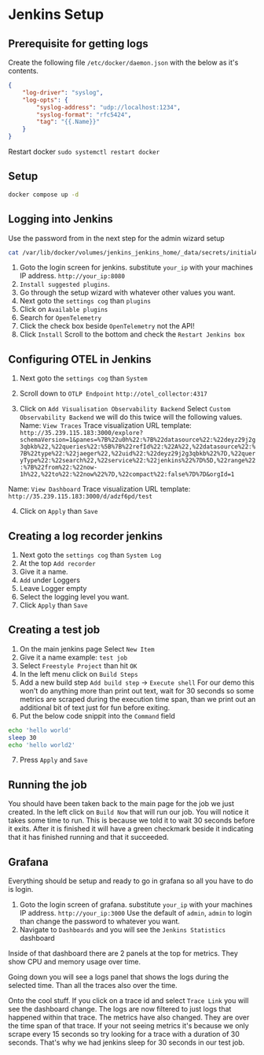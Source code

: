 # Jenkins Setup

## Prerequisite for getting logs
Create the following file `/etc/docker/daemon.json` with the below as it's contents.
```json
{
    "log-driver": "syslog",
    "log-opts": {
        "syslog-address": "udp://localhost:1234",
        "syslog-format": "rfc5424",
        "tag": "{{.Name}}"
    }
}
```
Restart docker `sudo systemctl restart docker`

## Setup
```bash
docker compose up -d
```

## Logging into Jenkins
Use the password from in the next step for the admin wizard setup
```bash
cat /var/lib/docker/volumes/jenkins_jenkins_home/_data/secrets/initialAdminPassword
```
1. Goto the login screen for jenkins. substitute `your_ip` with your machines IP address. `http://your_ip:8080`
2. `Install suggested plugins`.
3. Go through the setup wizard with whatever other values you want.
4. Next goto the `settings cog` than `plugins`
5. Click on `Available plugins`
6. Search for `OpenTelemetry`
7. Click the check box beside `OpenTelemetry` not the API!
8. Click `Install`
Scroll to the bottom and check the `Restart Jenkins box`

## Configuring OTEL in Jenkins
1. Next goto the `settings cog` than `System`
2. Scroll down to `OTLP Endpoint` `http://otel_collector:4317`

3. Click on `Add Visualisation Observability Backend` Select `Custom Observability Backend` we will do this twice will the following values.
  Name: `View Traces`
  Trace visualization URL template: `http://35.239.115.183:3000/explore?schemaVersion=1&panes=%7B%22u0h%22:%7B%22datasource%22:%22deyz29j2g3qbkb%22,%22queries%22:%5B%7B%22refId%22:%22A%22,%22datasource%22:%7B%22type%22:%22jaeger%22,%22uid%22:%22deyz29j2g3qbkb%22%7D,%22queryType%22:%22search%22,%22service%22:%22jenkins%22%7D%5D,%22range%22:%7B%22from%22:%22now-1h%22,%22to%22:%22now%22%7D,%22compact%22:false%7D%7D&orgId=1`
  
  Name: `View Dashboard`
  Trace visualization URL template: `http://35.239.115.183:3000/d/adzf6pd/test`

4. Click on `Apply` than `Save`

## Creating a log recorder jenkins
1. Next goto the `settings cog` than `System Log`
2. At the top `Add recorder`
3. Give it a name.
4. `Add` under Loggers
5. Leave Logger empty
6. Select the logging level you want.
7. Click `Apply` than `Save`

## Creating a test job
1. On the main jenkins page Select `New Item`
2. Give it a name example: `test job`
3. Select `Freestyle Project` than hit `OK`
4. In the left menu click on `Build Steps`
5. Add a new build step `Add build step` -> `Execute shell`
For our demo this won't do anything more than print out text, wait for 30 seconds so some metrics are scraped during the execution time span, than we print out an additional bit of text just for fun before exiting.
6. Put the below code snippit into the `Command` field
```bash
echo 'hello world'
sleep 30
echo 'hello world2'
```
7. Press `Apply` and `Save`

## Running the job
You should have been taken back to the main page for the job we just created.
In the left click on `Build Now` that will run our job. You will notice it takes some time to run. This is because we told it to wait 30 seconds before it exits. After it is finished it will have a green checkmark beside it indicating that it has finished running and that it succeeded.

## Grafana
Everything should be setup and ready to go in grafana so all you have to do is login.
1. Goto the login screen of grafana. substitute `your_ip` with your machines IP address. `http://your_ip:3000` Use the default of `admin`, `admin` to login than change the password to whatever you want.
2. Navigate to `Dashboards` and you will see the `Jenkins Statistics` dashboard

Inside of that dashboard there are 2 panels at the top for metrics. They show CPU and memory usage over time.

Going down you will see a logs panel that shows the logs during the selected time. Than all the traces also over the time.

Onto the cool stuff.
If you click on a trace id and select `Trace Link` you will see the dashboard change. The logs are now filtered to just logs that happened within that trace. The metrics have also changed. They are over the time span of that trace.
If your not seeing metrics it's because we only scrape every 15 seconds so try looking for a trace with a duration of 30 seconds. That's why we had jenkins sleep for 30 seconds in our test job.

